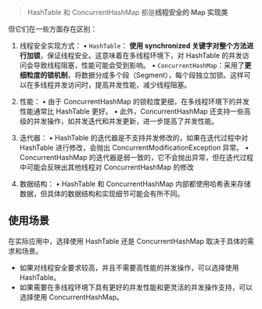 >HashTable 和 ConcurrentHashMap 都是**线程安全的 Map 实现类**

但它们在一些方面存在区别：

1. 线程安全实现方式：
	• `HashTable`： **使用 synchronized 关键字对整个方法进行加锁**，保证线程安全。这意味着在多线程环境下，对 HashTable 的并发访问会导致线程阻塞，性能可能会受到影响。
	• `ConcurrentHashMap`：采用了**更细粒度的锁机制**，将数据分成多个段（Segment），每个段独立加锁。这样可以在多线程并发访问时，提高并发性能，减少线程阻塞。
2. 性能：
	• 由于 ConcurrentHashMap 的锁粒度更细，在多线程环境下的并发性能通常比 HashTable 更好。
	• 此外，ConcurrentHashMap 还支持一些高级的并发操作，如并发迭代和并发更新，进一步提高了并发性能。

3. 迭代器：
	• HashTable 的迭代器是不支持并发修改的，如果在迭代过程中对 HashTable 进行修改，会抛出 ConcurrentModificationException 异常。
	• ConcurrentHashMap 的迭代器是弱一致的，它不会抛出异常，但在迭代过程中可能会反映出其他线程对 ConcurrentHashMap 的修改

4. 数据结构：
	• HashTable 和 ConcurrentHashMap 内部都使用哈希表来存储数据，但具体的数据结构和实现细节可能会有所不同。

## 使用场景
在实际应用中，选择使用 HashTable 还是 ConcurrentHashMap 取决于具体的需求和场景。
- 如果对线程安全要求较高，并且不需要高性能的并发操作，可以选择使用 HashTable。
- 如果需要在多线程环境下具有更好的并发性能和更灵活的并发操作支持，可以选择使用 ConcurrentHashMap。